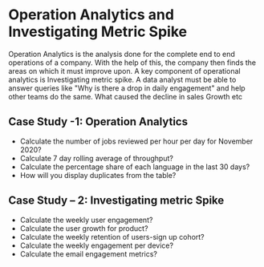 
# Operation Analytics and Investigating Metric Spike

Operation Analytics is the analysis done for the complete end to end operations of a company. With the help of this, the company then finds the areas on which it must improve upon. A key component of operational analytics is Investigating metric spike. A data analyst must be able to answer queries like "Why is there a drop in daily engagement" and help other teams do the same. What caused the decline in sales Growth etc

## Case Study -1: Operation Analytics

* Calculate the number of jobs reviewed per hour per day for November 2020?
* Calculate 7 day rolling average of throughput? 
* Calculate the percentage share of each language in the last 30 days?
* How will you display duplicates from the table?

## Case Study – 2: Investigating metric Spike

* Calculate the weekly user engagement?
* Calculate the user growth for product?
* Calculate the weekly retention of users-sign up cohort?
* Calculate the weekly engagement per device?
* Calculate the email engagement metrics?



